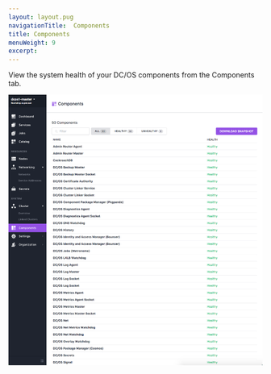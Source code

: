 ```yaml
---
layout: layout.pug
navigationTitle:  Components
title: Components
menuWeight: 9
excerpt:
---
```


View the system health of your DC/OS components from the Components tab.

![Components](/1.11/img/components-ee.png)
